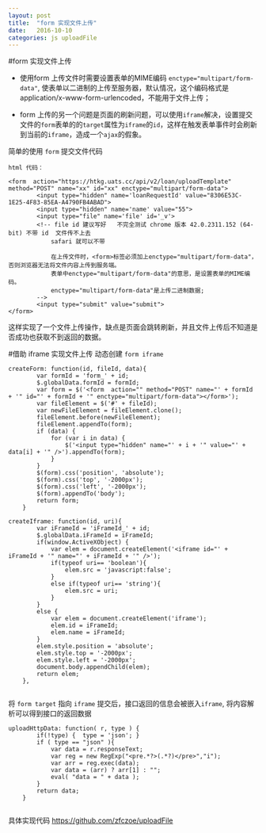 ```yaml
---
layout: post
title:  "form 实现文件上传"
date:   2016-10-10 
categories: js uploadFile
---
```




#form 实现文件上传


* 使用form 上传文件时需要设置表单的MIME编码 `enctype="multipart/form-data"`, 使表单以二进制的上传至服务器，默认情况，这个编码格式是application/x-www-form-urlencoded，不能用于文件上传；

* form 上传的另一个问题是页面的刷新问题，可以使用`iframe`解决，设置提交文件的`form`表单的的`target`属性为`iframe`的`id`，这样在触发表单事件时会刷新到当前的`iframe`，造成一个`ajax`的假象。


简单的使用 `form` 提交文件代码

```
html 代码：

<form  action="https://htkg.uats.cc/api/v2/loan/uploadTemplate" method="POST" name="xx" id="xx" enctype="multipart/form-data">
        <input type="hidden" name='loanRequestId' value="8306E53C-1E25-4F83-85EA-A4790FB4ABAD">
        <input type="hidden" name='name' value="55">
        <input type="file" name='file' id='_v'>
        <!-- file id 建议写好   不完全测试 chrome 版本 42.0.2311.152 (64-bit) 不带 id  文件传不上去
            safari 就可以不带

            在上传文件时，<form>标签必须加上enctype="multipart/form-data"，否则浏览器无法将文件内容上传到服务端。
            表单中enctype="multipart/form-data"的意思，是设置表单的MIME编码。
            enctype="multipart/form-data"是上传二进制数据; 
        -->
        <input type="submit" value="submit">
</form>

```
这样实现了一个文件上传操作，缺点是页面会跳转刷新，并且文件上传后不知道是否成功也获取不到返回的数据。


#借助 iframe 实现文件上传
动态创建 `form iframe` 

```
createForm: function(id, fileId, data){   
        var formId = 'form_' + id;
        $.globalData.formId = formId;
        var form = $('<form  action="" method="POST" name="' + formId + '" id="' + formId + '" enctype="multipart/form-data"></form>');
        var fileElement = $('#' + fileId);
        var newFileElement = fileElement.clone();
        fileElement.before(newFileElement);
        fileElement.appendTo(form);
        if (data) { 
            for (var i in data) { 
                $('<input type="hidden" name="' + i + '" value="' + data[i] + '" />').appendTo(form);
            } 
        }
        $(form).css('position', 'absolute');
        $(form).css('top', '-2000px');
        $(form).css('left', '-2000px');
        $(form).appendTo('body');
        return form;
    }
    
createIframe: function(id, uri){
        var iFrameId = 'iFrameId_' + id;
        $.globalData.iFrameId = iFrameId;
        if(window.ActiveXObject) {
            var elem = document.createElement('<iframe id="' + iFrameId + '" name="' + iFrameId + '" />');
            if(typeof uri== 'boolean'){
                elem.src = 'javascript:false';
            }
            else if(typeof uri== 'string'){
                elem.src = uri;
            }
        }
        else {
            var elem = document.createElement('iframe');
            elem.id = iFrameId;
            elem.name = iFrameId;
        }
        elem.style.position = 'absolute';
        elem.style.top = '-2000px';
        elem.style.left = '-2000px';
        document.body.appendChild(elem);
        return elem;
    },
    
```


将 `form target` 指向 `iframe` 提交后，接口返回的信息会被嵌入`iframe`, 将内容解析可以得到接口的返回数据

```
uploadHttpData: function( r, type ) {
        if(!type) {  type = 'json'; }
        if ( type == "json" ){
            var data = r.responseText;
            var reg = new RegExp("<pre.*?>(.*?)</pre>","i");
            var arr = reg.exec(data);
            var data = (arr) ? arr[1] : "";
            eval( "data = " + data );
        }
        return data;
    }
    
```

具体实现代码 https://github.com/zfczoe/uploadFile 




